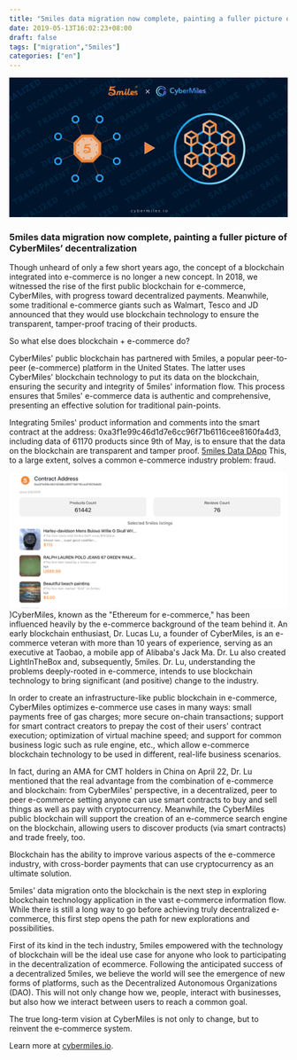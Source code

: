 ```yaml
---
title: "5miles data migration now complete, painting a fuller picture of CyberMiles’ decentralization"
date: 2019-05-13T16:02:23+08:00
draft: false
tags: ["migration","5miles"]
categories: ["en"]
---
```

![](/images/20190513-5milesdata1-01.png)

### 5miles data migration now complete, painting a fuller picture of CyberMiles’ decentralization

Though unheard of only a few short years ago, the concept of a blockchain integrated into e-commerce is no longer a new concept. In 2018, we witnessed the rise of the first public blockchain for e-commerce, CyberMiles, with progress toward decentralized payments. Meanwhile, some traditional e-commerce giants such as Walmart, Tesco and JD announced that they would use blockchain technology to ensure the transparent, tamper-proof tracing of their products.

So what else does blockchain + e-commerce do?

CyberMiles' public blockchain has partnered with 5miles, a popular peer-to-peer (e-commerce) platform in the United States. The latter uses CyberMiles' blockchain technology to put its data on the blockchain, ensuring the security and integrity of 5miles' information flow. This process ensures that 5miles' e-commerce data is authentic and comprehensive, presenting an effective solution for traditional pain-points.

Integrating 5miles' product information and comments into the smart contract at the address: 0xa3f1e99c46d1d7e6cc96f71b6116cee8160fa4d3, including data of 61170 products since 9th of May, is to ensure that the data on the blockchain are transparent and tamper proof. [5miles Data DApp](https://d5.5mileslab.org/) This, to a large extent, solves a common e-commerce industry problem: fraud.

![](/images/20190513-5milesdata1-02.png)
)CyberMiles, known as the "Ethereum for e-commerce," has been influenced heavily by the e-commerce background of the team behind it. An early blockchain enthusiast, Dr. Lucas Lu, a founder of CyberMiles, is an e-commerce veteran with more than 10 years of experience, serving as an executive at Taobao, a mobile app of Alibaba's Jack Ma. Dr. Lu also created LightInTheBox and, subsequently, 5miles. Dr. Lu, understanding the problems deeply-rooted in e-commerce, intends to use blockchain technology to bring significant (and positive) change to the industry.

In order to create an infrastructure-like public blockchain in e-commerce, CyberMiles optimizes e-commerce use cases in many ways: small payments free of gas charges; more secure on-chain transactions; support for smart contract creators to prepay the cost of their users' contract execution; optimization of virtual machine speed; and support for common business logic such as rule engine, etc., which allow e-commerce blockchain technology to be used in different, real-life business scenarios.

In fact, during an AMA for CMT holders in China on April 22, Dr. Lu mentioned that the real advantage from the combination of e-commerce and blockchain: from CyberMiles' perspective, in a decentralized, peer to peer e-commerce setting anyone can use smart contracts to buy and sell things as well as pay with cryptocurrency. Meanwhile, the CyberMiles public blockchain will support the creation of an e-commerce search engine on the blockchain, allowing users to discover products (via smart contracts) and trade freely, too.

Blockchain has the ability to improve various aspects of the e-commerce industry, with cross-border payments that can use cryptocurrency as an ultimate solution.

5miles' data migration onto the blockchain is the next step in exploring blockchain technology application in the vast e-commerce information flow. While there is still a long way to go before achieving truly decentralized e-commerce, this first step opens the path for new explorations and possibilities.

First of its kind in the tech industry, 5miles empowered with the technology of blockchain will be the ideal use case for anyone who look to participating in the decentralization of ecommerce. Following the anticipated success of a decentralized 5miles, we believe the world will see the emergence of new forms of platforms, such as the Decentralized Autonomous Organizations (DAO). This will not only change how we, people, interact with businesses, but also how we interact between users to reach a common goal.

The true long-term vision at CyberMiles is not only to change, but to reinvent the e-commerce system. 




Learn more at [cybermiles.io](www.cybermiles.io).
